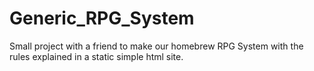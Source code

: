 # Generic_RPG_System

Small project with a friend to make our homebrew RPG System with the rules explained in a static simple html site.

<p>
</p>
